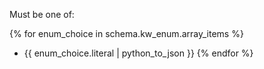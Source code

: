 Must be one of:

{% for enum_choice in schema.kw_enum.array_items %}
* {{ enum_choice.literal | python_to_json }}
{% endfor %}